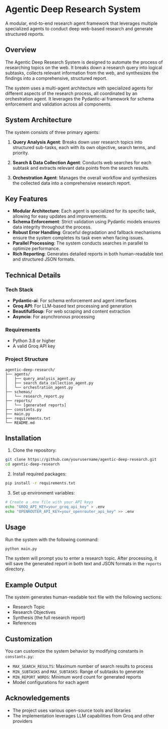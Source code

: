 # Agentic Deep Research System

A modular, end-to-end research agent framework that leverages multiple specialized agents to conduct deep web-based research and generate structured reports.

## Overview

The Agentic Deep Research System is designed to automate the process of researching topics on the web. It breaks down a research query into logical subtasks, collects relevant information from the web, and synthesizes the findings into a comprehensive, structured report.

The system uses a multi-agent architecture with specialized agents for different aspects of the research process, all coordinated by an orchestration agent. It leverages the Pydantic-ai framework for schema enforcement and validation across all components.

## System Architecture

The system consists of three primary agents:

1. **Query Analysis Agent**: Breaks down user research topics into structured sub-tasks, each with its own objective, search terms, and priority.

2. **Search & Data Collection Agent**: Conducts web searches for each subtask and extracts relevant data points from the search results.

3. **Orchestration Agent**: Manages the overall workflow and synthesizes the collected data into a comprehensive research report.

## Key Features

- **Modular Architecture**: Each agent is specialized for its specific task, allowing for easy updates and improvements.
- **Schema Enforcement**: Strict validation using Pydantic models ensures data integrity throughout the process.
- **Robust Error Handling**: Graceful degradation and fallback mechanisms ensure the system completes its task even when facing issues.
- **Parallel Processing**: The system conducts searches in parallel to optimize performance.
- **Rich Reporting**: Generates detailed reports in both human-readable text and structured JSON formats.

## Technical Details

### Tech Stack

- **Pydantic-ai**: For schema enforcement and agent interfaces
- **Groq API**: For LLM-based text processing and generation
- **BeautifulSoup**: For web scraping and content extraction
- **Asyncio**: For asynchronous processing

### Requirements

- Python 3.8 or higher
- A valid Groq API key

### Project Structure

```
agentic-deep-research/
├── agents/
│   ├── query_analysis_agent.py
│   ├── search_data_collection_agent.py
│   └── orchestration_agent.py
├── schemas/
│   └── research_report.py
├── reports/
│   └── [generated reports]
├── constants.py
├── main.py
├── requirements.txt
└── README.md
```

## Installation

1. Clone the repository:
```bash
git clone https://github.com/yourusername/agentic-deep-research.git
cd agentic-deep-research
```

2. Install required packages:
```bash
pip install -r requirements.txt
```

3. Set up environment variables:
```bash
# Create a .env file with your API keys
echo "GROQ_API_KEY=your_groq_api_key" > .env
echo "OPENROUTER_API_KEY=your_openrouter_api_key" >> .env
```

## Usage

Run the system with the following command:

```bash
python main.py
```

The system will prompt you to enter a research topic. After processing, it will save the generated report in both text and JSON formats in the `reports` directory.

## Example Output

The system generates human-readable text file with the following sections:
   - Research Topic
   - Research Objectives
   - Synthesis (the full research report)
   - References


## Customization

You can customize the system behavior by modifying constants in `constants.py`:

- `MAX_SEARCH_RESULTS`: Maximum number of search results to process
- `MIN_SUBTASKS` and `MAX_SUBTASKS`: Range of subtasks to generate
- `MIN_REPORT_WORDS`: Minimum word count for generated reports
- Model configurations for each agent


## Acknowledgements

- The project uses various open-source tools and libraries
- The implementation leverages LLM capabilities from Groq and other providers 